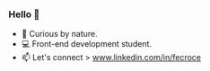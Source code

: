 ### Hello 👋

- 🧩 Curious by nature.
- 💻 Front-end development student.
- 📫 Let's connect > www.linkedin.com/in/fecroce


